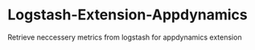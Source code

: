 # Logstash-Extension-Appdynamics
Retrieve neccessery metrics from logstash for appdynamics extension
